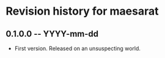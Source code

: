 # Revision history for maesarat

## 0.1.0.0 -- YYYY-mm-dd

* First version. Released on an unsuspecting world.
